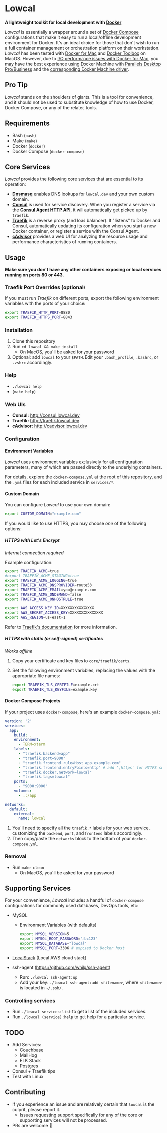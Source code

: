 # Lowcal

**A lightweight toolkit for local development with
[Docker](https://www.docker.com/)**

_Lowcal_ is essentially a wrapper around a set of
[Docker Compose](https://docs.docker.com/compose/) configurations that
make it easy to run a local/offline development environment for Docker.
It's an ideal choice for those that don't wish to run a full container
management or orchestration platform on their workstation. _Lowcal_ has
been tested with [Docker for Mac](https://www.docker.com/docker-mac) and
[Docker Toolbox](https://www.docker.com/products/docker-toolbox) on
MacOS. However, due to
[I/O performance issues with Docker for Mac](https://docs.docker.com/docker-for-mac/osxfs/#performance-issues-solutions-and-roadmap),
you may have the best experience using Docker Machine with [Parallels
Desktop Pro/Business](http://www.parallels.com/products/desktop/) and
the
[corresponding Docker Machine driver](https://github.com/Parallels/docker-machine-parallels).

## Pro Tip

_Lowcal_ stands on the shoulders of giants. This is a tool for
convenience, and it should not be used to substitute knowledge of how to
use Docker, Docker Compose, or any of the related tools.

## Requirements

* Bash (`bash`)
* Make (`make`)
* Docker (`docker`)
* Docker Compose (`docker-compose`)

## Core Services

_Lowcal_ provides the following core services that are essential to its
operation:

* **[Dnsmasq](http://www.thekelleys.org.uk/dnsmasq/doc.html)** enables
  DNS lookups for `lowcal.dev` and your own custom domain.
* **[Consul](https://consul.io)** is used for service discovery. When
  you register a service via the
  **[Consul Agent HTTP API](https://www.consul.io/api/agent.html)**, it
  will automatically get picked up by `traefik`.
* **[Traefik](https://traefik.io)** is a reverse proxy (and load
  balancer). It "listens" to Docker and Consul, automatically updating
  its configuration when you start a new Docker container, or register a
  service with the Consul Agent.
* **[cAdvisor](https://github.com/google/cadvisor)** provides a web UI
  for analyzing the resource usage and performance characteristics of
  running containers.

## Usage

**Make sure you don't have any other containers exposing or local
services running on ports 80 or 443.**

### Traefik Port Overrides (optional)

If you must run _Traefik_ on different ports, export the following
environment variables with the ports of your choice:

```bash
export TRAEFIK_HTTP_PORT=8880
export TRAEFIK_HTTPS_PORT=8843
```

### Installation

1. Clone this repository
2. Run `cd lowcal && make install`
   * On MacOS, you'll be asked for your password
3. Optional: add `lowcal` to your `$PATH`. Edit your `.bash_profile`,
   `.bashrc`, or `.zshrc` accordingly.

### Help

* `./lowcal help`
* (`make help`)

### Web UIs

* **Consul:** http://consul.lowcal.dev
* **Traefik:** http://traefik.lowcal.dev
* **cAdvisor:** http://cadvisor.lowcal.dev

### Configuration

#### Environment Variables

_Lowcal_ uses environment variables exclusively for all configuration
parameters, many of which are passed directly to the underlying
containers.

For details, explore the [`docker-compose.yml`](docker-compose.yml) at
the root of this repository, and the `.yml` files for each included
service in `services/*`.

#### Custom Domain

You can configure _Lowcal_ to use your own domain:

```bash
export CUSTOM_DOMAIN="example.com"
```

If you would like to use HTTPS, you may choose _one_ of the following
options:

##### HTTPS with Let's Encrypt

_Internet connection required_

Example configuration:

```bash
export TRAEFIK_ACME=true
#export TRAEFIK_ACME_STAGING=true
export TRAEFIK_ACME_LOGGING=true
export TRAEFIK_ACME_DNSPROVIDER=route53
export TRAEFIK_ACME_EMAIL=you@example.com
export TRAEFIK_ACME_ONDEMAND=false
export TRAEFIK_ACME_ONHOSTRULE=true

export AWS_ACCESS_KEY_ID=XXXXXXXXXXXXXXX
export AWS_SECRET_ACCESS_KEY=XXXXXXXXXXXXXXX
export AWS_REGION=us-east-1
```

Refer to
[Traefik's documentation](https://docs.traefik.io/toml/#acme-lets-encrypt-configuration)
for more information.

##### HTTPS with static (or self-signed) certificates

_Works offline_

1. Copy your certificate and key files to `core/traefik/certs`.
2. Set the following environment variables, replacing the values with
   the appropriate file names:

   ```bash
   export TRAEFIK_TLS_CERTFILE=example.crt
   export TRAEFIK_TLS_KEYFILE=example.key
   ```

#### Docker Compose Projects

If your project uses `docker-compose`, here's an example
`docker-compose.yml`:

```yaml
version: '2'
services:
  app:
    build: .
    environment:
      - TERM=xterm
    labels:
      - "traefik.backend=app"
      - "traefik.port=9000"
      - "traefik.frontend.rule=Host:app.example.com"
      - "traefik.frontend.entryPoints=http" # add ',https' for HTTPS support
      - "traefik.docker.network=lowcal"
      - "traefik.tags=lowcal"
    ports:
      - "9000:9000"
    volumes:
      - .:/app

networks:
  default:
    external:
      name: lowcal
```

1. You'll need to specify all the `traefik.*` labels for your web
   service, customizing the `backend`, `port`, and `frontend` labels
   accordingly.
2. Then copy/paste the `networks` block to the bottom of your
   `docker-compose.yml`.

### Removal

* Run `make clean`
  * On MacOS, you'll be asked for your password

## Supporting Services

For your convenience, _Lowcal_ includes a handful of `docker-compose`
configurations for commonly used databases, DevOps tools, etc:

* MySQL
    * Environment Variables (with defaults)
        ```bash
        export MYSQL_VERSION=5
        export MYSQL_ROOT_PASSWORD="abc123"
        export MYSQL_DATABASE="lowcal"
        export MYSQL_PORT=3306 # exposed to Docker host
        ```

* [LocalStack](https://bitbucket.org/atlassian/localstack) (Local AWS
  cloud stack)
* ssh-agent (https://github.com/whilp/ssh-agent)
    * Run: `./lowcal ssh-agent:up`
    * Add your key: `./lowcal ssh-agent:add <filename>`, where `<filename>` is located in `~/.ssh/`.

### Controlling services

* Run `./lowcal services:list` to get a list of the included services.
* Run `./lowcal (service):help` to get help for a particular service.


## TODO

* Add Services:
  * Couchbase
  * MailHog
  * ELK Stack
  * Postgres
* Consul + Traefik tips
* Test with Linux

## Contributing

* If you experience an issue and are relatively certain that `lowcal` is
  the culprit, please report it.
  * Issues requesting support specifically for any of the core or
    supporting services will not be processed.
* PRs are welcome 🙂

